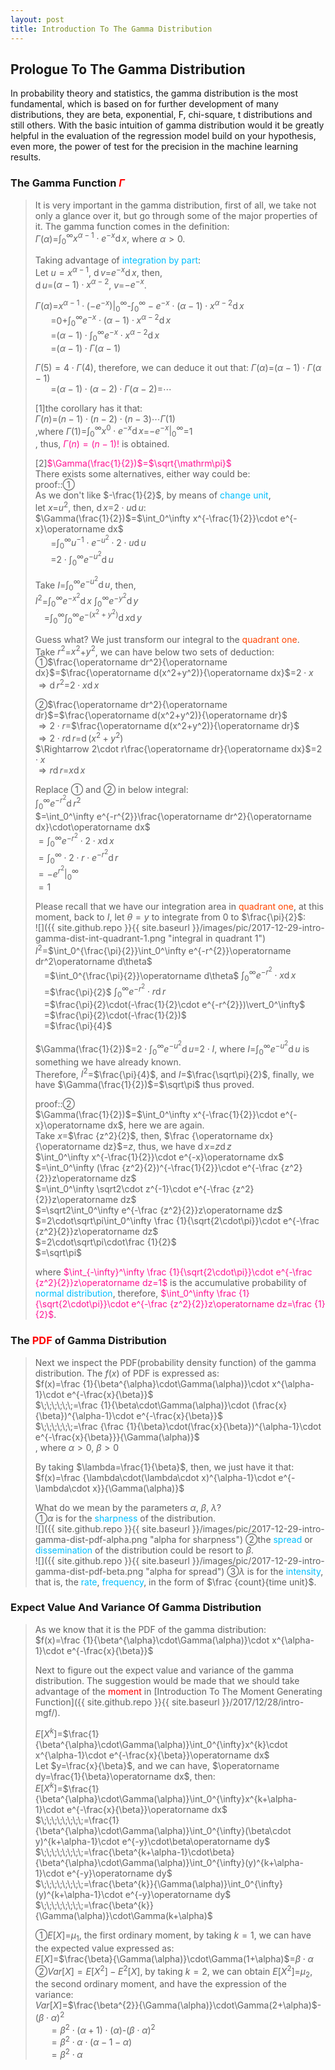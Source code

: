```yaml
---
layout: post
title: Introduction To The Gamma Distribution
---
```


## Prologue To The Gamma Distribution
<p class="message">
In probability theory and statistics, the gamma distribution is the most fundamental, which is based on for further development of many distributions, they are beta, exponential, F, chi-square, t distributions and still others.
With the basic intuition of gamma distribution would it be greatly helpful in the evaluation of the regression model build on your hypothesis, even more, the power of test for the precision in the machine learning results.   
</p>

### The Gamma Function <font color="Red">$\Gamma$</font>
>It is very important in the gamma distribution, first of all, we take not only a glance over it, but go through some of the major properties of it.  The gamma function comes in the definition:  
>$\Gamma(\alpha)$=$\int_0^\infty x^{\alpha-1}\cdot e^{-x}\operatorname dx$, where $\alpha>0$.  
>
>Taking advantage of <font color="DeepSkyBlue">integration by part</font>:  
>Let $u=x^{\alpha-1}$, $\operatorname dv$=$e^{-x}\operatorname dx$, then,  
>$\operatorname du$=$(\alpha-1)\cdot x^{\alpha-2}$, $v$=$-e^{-x}$.  
>
>$\Gamma(\alpha)$=$x^{\alpha-1}\cdot(-e^{-x})\vert_0^\infty$-$\int_0^\infty -e^{-x}\cdot (\alpha-1)\cdot x^{\alpha-2}\operatorname dx$  
>$\;\;\;\;\;\;\;$=$0$+$\int_0^\infty e^{-x}\cdot (\alpha-1)\cdot x^{\alpha-2}\operatorname dx$  
>$\;\;\;\;\;\;\;$=$(\alpha-1)\cdot\int_0^\infty e^{-x}\cdot x^{\alpha-2}\operatorname dx$  
>$\;\;\;\;\;\;\;$=$(\alpha-1)\cdot\Gamma(\alpha-1)$  
>
>$\Gamma(5)=4\cdot\Gamma(4)$, therefore, we can deduce it out that: 
>$\Gamma(\alpha)$=$(\alpha-1)\cdot\Gamma(\alpha-1)$  
>$\;\;\;\;\;\;\;$=$(\alpha-1)\cdot(\alpha-2)\cdot\Gamma(\alpha-2)$=$\cdots$  
>
>[1]the corollary has it that:  
>$\Gamma(n)$=$(n-1)\cdot(n-2)\cdot(n-3)\cdots\Gamma(1)$  
>,where $\Gamma(1)$=$\int_0^\infty x^0\cdot e^{-x}\operatorname dx$=$-e^{-x}\vert_0^\infty$=$1$  
>, thus, <font color="DeepPink">$\Gamma(n)=(n-1)!$</font> is obtained. 
>
>[2]<font color="DeepPink">$\Gamma(\frac{1}{2})$=$\sqrt{\mathrm\pi}$</font>  
>There exists some alternatives, either way could be:  
>proof::&#10112;  
>As we don't like $-\frac{1}{2}$, by means of <font color="DeepSkyBlue">change unit</font>,  
>let $x$=$u^2$, then, $\operatorname dx$=$2\cdot u\operatorname du$:  
>$\Gamma(\frac{1}{2})$=$\int_0^\infty x^{-\frac{1}{2}}\cdot e^{-x}\operatorname dx$  
>$\;\;\;\;\;\;\;$=$\int_0^\infty u^{-1}\cdot e^{-u^{2}}\cdot 2\cdot u\operatorname du$  
>$\;\;\;\;\;\;\;$=$2\cdot\int_0^\infty e^{-u^{2}}\operatorname du$  
>
>Take $I$=$\int_0^\infty e^{-u^{2}}\operatorname du$, then,  
>$I^2$=$\int_0^\infty e^{-x^{2}}\operatorname dx$&nbsp;$\int_0^\infty e^{-y^{2}}\operatorname dy$  
>$\;\;\;\;$=$\int_0^\infty\int_0^\infty e^{-(x^{2}+y^{2})}\operatorname dx\operatorname dy$  
>
>Guess what?  We just transform our integral to the <font color="OrangeRed">quadrant one</font>.  
>Take $r^2$=$x^2$+$y^2$, we can have below two sets of deduction:  
>&#10112;$\frac{\operatorname dr^2}{\operatorname dx}$=$\frac{\operatorname d(x^2+y^2)}{\operatorname dx}$=$2\cdot x$  
>$\Rightarrow\operatorname dr^2$=$2\cdot x\operatorname dx$  
>
>&#10113;$\frac{\operatorname dr^2}{\operatorname dr}$=$\frac{\operatorname d(x^2+y^2)}{\operatorname dr}$  
>$\Rightarrow 2\cdot r$=$\frac{\operatorname d(x^2+y^2)}{\operatorname dr}$  
>$\Rightarrow 2\cdot r\operatorname dr$=$\operatorname d(x^2+y^2)$  
>$\Rightarrow 2\cdot r\frac{\operatorname dr}{\operatorname dx}$=$2\cdot x$  
>$\Rightarrow r\operatorname dr$=$x\operatorname dx$  
>
>Replace &#10112; and &#10113; in below integral:  
>$\int_0^\infty e^{-r^{2}}\operatorname dr^2$  
>$=\int_0^\infty e^{-r^{2}}\frac{\operatorname dr^2}{\operatorname dx}\cdot\operatorname dx$  
>$=\int_0^\infty e^{-r^{2}}\cdot 2\cdot x\operatorname dx$  
>$=\int_0^\infty \cdot 2\cdot r\cdot e^{-r^{2}}\operatorname dr$  
>$=-e^{r^{2}}\vert_0^\infty$  
>$=1$    
>
>Please recall that we have our integration area in <font color="OrangeRed">quadrant one</font>, at this moment, back to $I$, let $\theta=y$ to integrate from $0$ to $\frac{\pi}{2}$:  
![]({{ site.github.repo }}{{ site.baseurl }}/images/pic/2017-12-29-intro-gamma-dist-int-quadrant-1.png "integral in quadrant 1")
>$I^2$=$\int_0^{\frac{\pi}{2}}\int_0^\infty e^{-r^{2}}\operatorname dr^2\operatorname d\theta$  
>$\;\;\;\;$=$\int_0^{\frac{\pi}{2}}\operatorname d\theta$&nbsp;$\int_0^\infty e^{-r^{2}}\cdot x\operatorname dx$  
>$\;\;\;\;$=$\frac{\pi}{2}$&nbsp;$\int_0^\infty e^{-r^{2}}\cdot r\operatorname dr$  
>$\;\;\;\;$=$\frac{\pi}{2}\cdot(-\frac{1}{2}\cdot e^{-r^{2}})\vert_0^\infty$  
>$\;\;\;\;$=$\frac{\pi}{2}\cdot(-\frac{1}{2})$  
>$\;\;\;\;$=$\frac{\pi}{4}$
>
>$\Gamma(\frac{1}{2})$=$2\cdot\int_0^\infty e^{-u^{2}}\operatorname du$=$2\cdot I$, where $I$=$\int_0^\infty e^{-u^{2}}\operatorname du$ is something we have already known.  
>Therefore, $I^2$=$\frac{\pi}{4}$, and $I$=$\frac{\sqrt\pi}{2}$, finally, we have $\Gamma(\frac{1}{2})$=$\sqrt\pi$ thus proved.  
>
>proof::&#10113;  
>$\Gamma(\frac{1}{2})$=$\int_0^\infty x^{-\frac{1}{2}}\cdot e^{-x}\operatorname dx$, here we are again.  
>Take $x$=$\frac {z^2}{2}$, then, $\frac {\operatorname dx}{\operatorname dz}$=$z$, thus, we have $\operatorname dx$=$z\operatorname dz$  
>$\int_0^\infty x^{-\frac{1}{2}}\cdot e^{-x}\operatorname dx$  
>$=\int_0^\infty (\frac {z^2}{2})^{-\frac{1}{2}}\cdot e^{-\frac {z^2}{2}}z\operatorname dz$  
>$=\int_0^\infty \sqrt2\cdot z^{-1}\cdot e^{-\frac {z^2}{2}}z\operatorname dz$  
>$=\sqrt2\int_0^\infty e^{-\frac {z^2}{2}}z\operatorname dz$  
>$=2\cdot\sqrt\pi\int_0^\infty \frac {1}{\sqrt{2\cdot\pi}}\cdot e^{-\frac {z^2}{2}}z\operatorname dz$  
>$=2\cdot\sqrt\pi\cdot\frac {1}{2}$  
>$=\sqrt\pi$  
>
>where <font color="DeepPink">$\int_{-\infty}^\infty \frac {1}{\sqrt{2\cdot\pi}}\cdot e^{-\frac {z^2}{2}}z\operatorname dz=1$</font> is the accumulative probability of <font color="DeepSkyBlue">normal distribution</font>, therefore, <font color="DeepPink">$\int_0^\infty \frac {1}{\sqrt{2\cdot\pi}}\cdot e^{-\frac {z^2}{2}}z\operatorname dz=\frac {1}{2}$</font>.  

### The <font color="Red">PDF</font> of Gamma Distribution
>Next we inspect the PDF(probability density function) of the gamma distribution.  The $f(x)$ of PDF is expressed as:  
>$f(x)=\frac {1}{\beta^{\alpha}\cdot\Gamma(\alpha)}\cdot x^{\alpha-1}\cdot e^{-\frac{x}{\beta}}$  
>$\;\;\;\;\;\;=\frac {1}{\beta\cdot\Gamma(\alpha)}\cdot (\frac{x}{\beta})^{\alpha-1}\cdot e^{-\frac{x}{\beta}}$  
>$\;\;\;\;\;\;=\frac {\frac {1}{\beta}\cdot(\frac{x}{\beta})^{\alpha-1}\cdot e^{-\frac{x}{\beta}}}{\Gamma(\alpha)}$  
>, where $\alpha>0$, $\beta>0$  
>
>By taking $\lambda=\frac{1}{\beta}$, then, we just have it that:  
>$f(x)=\frac {\lambda\cdot(\lambda\cdot x)^{\alpha-1}\cdot e^{-\lambda\cdot x}}{\Gamma(\alpha)}$ 
>
>What do we mean by the parameters $\alpha$, $\beta$, $\lambda$?  
>&#10112;$\alpha$ is for the <font color="DeepSkyBlue">sharpness</font> of the distribution.  
![]({{ site.github.repo }}{{ site.baseurl }}/images/pic/2017-12-29-intro-gamma-dist-pdf-alpha.png "alpha for sharpness")
>&#10113;the <font color="DeepSkyBlue">spread</font> or <font color="DeepSkyBlue">dissemination</font> of the distribution could be resort to $\beta$.  
![]({{ site.github.repo }}{{ site.baseurl }}/images/pic/2017-12-29-intro-gamma-dist-pdf-beta.png "alpha for spread")
>&#10114;$\lambda$ is for the <font color="DeepSkyBlue">intensity</font>, that is, the <font color="DeepSkyBlue">rate</font>, <font color="DeepSkyBlue">frequency</font>, in the form of $\frac {count}{time unit}$.  

### Expect Value And Variance Of Gamma Distribution
>As we know that it is the PDF of the gamma distribution:  
>$f(x)=\frac {1}{\beta^{\alpha}\cdot\Gamma(\alpha)}\cdot x^{\alpha-1}\cdot e^{-\frac{x}{\beta}}$  
>
>Next to figure out the expect value and variance of the gamma distribution.  The suggestion would be made that we should take advantage of the <font color="Red">moment</font> in [Introduction To The Moment Generating Function]({{ site.github.repo }}{{ site.baseurl }}/2017/12/28/intro-mgf/).  
>
>$E\lbrack X^k\rbrack$=$\frac{1}{\beta^{\alpha}\cdot\Gamma(\alpha)}\int_0^{\infty}x^{k}\cdot x^{\alpha-1}\cdot e^{-\frac{x}{\beta}}\operatorname dx$  
>Let $y=\frac{x}{\beta}$, and we can have, $\operatorname dy=\frac{1}{\beta}\operatorname dx$, then:  
>$E\lbrack X^k\rbrack$=$\frac{1}{\beta^{\alpha}\cdot\Gamma(\alpha)}\int_0^{\infty}x^{k+\alpha-1}\cdot e^{-\frac{x}{\beta}}\operatorname dx$  
>$\;\;\;\;\;\;\;\;=\frac{1}{\beta^{\alpha}\cdot\Gamma(\alpha)}\int_0^{\infty}(\beta\cdot y)^{k+\alpha-1}\cdot e^{-y}\cdot\beta\operatorname dy$  
>$\;\;\;\;\;\;\;\;=\frac{\beta^{k+\alpha-1}\cdot\beta}{\beta^{\alpha}\cdot\Gamma(\alpha)}\int_0^{\infty}(y)^{k+\alpha-1}\cdot e^{-y}\operatorname dy$  
>$\;\;\;\;\;\;\;\;=\frac{\beta^{k}}{\Gamma(\alpha)}\int_0^{\infty}(y)^{k+\alpha-1}\cdot e^{-y}\operatorname dy$  
>$\;\;\;\;\;\;\;\;=\frac{\beta^{k}}{\Gamma(\alpha)}\cdot\Gamma(k+\alpha)$  
>
>&#10112;$E\lbrack X\rbrack$=$\mu_1$, the first ordinary moment, by taking $k=1$, we can have the expected value expressed as:  
>$E\lbrack X\rbrack$=$\frac{\beta}{\Gamma(\alpha)}\cdot\Gamma(1+\alpha)$=$\beta\cdot\alpha$  
>&#10113;$Var\lbrack X\rbrack=E\lbrack X^2\rbrack-E^2\lbrack X\rbrack$, by taking $k=2$, we can obtain $E\lbrack X^2\rbrack$=$\mu_2$, the second ordinary moment, and have the expression of the variance:  
>$Var\lbrack X\rbrack$=$\frac{\beta^{2}}{\Gamma(\alpha)}\cdot\Gamma(2+\alpha)$-$(\beta\cdot\alpha)^2$  
>$\;\;\;\;\;\;=\beta^{2}\cdot(\alpha+1)\cdot(\alpha)$-$(\beta\cdot\alpha)^2$  
>$\;\;\;\;\;\;=\beta^2\cdot\alpha\cdot(\alpha-1-\alpha)$  
>$\;\;\;\;\;\;=\beta^2\cdot\alpha$  

<!-- Γ -->
<!-- \frac{\Gamma(k + n)}{\Gamma(n)} \frac{1}{r^k}  -->
<!-- \mbox{\large$\vert$}\nolimits_0^\infty -->

<!-- Notes -->
<!-- <font color="OrangeRed">items, verb, to make it the focus</font> -->
<!-- <font color="Red">KKT</font> -->
<!-- <font color="Red">SMO heuristics</font> -->
<!-- <font color="DeepSkyBlue">suggested item, soft item</font> -->
<!-- <font color="RoyalBlue">old alpha</font> -->
<!-- <font color="Green">new alpha</font> -->

<!-- <font color="DeepPink">positive conclusion, finding</font> -->
<!-- <font color="DimGray">negative conclusion, finding</font> -->

<!-- <font color="#00ADAD">policy</font> -->
<!-- <font color="#6100A8">full observable</font> -->
<!-- <font color="#FFAC12">partial observable</font> -->
<!-- <font color="#EB00EB">stochastic</font> -->
<!-- <font color="#8400E6">state transition</font> -->
<!-- <font color="#D600D6">discount factor gamma $\gamma$</font> -->
<!-- <font color="#D600D6">$V(S)$</font> -->
<!-- <font color="#9300FF">immediate reward R(S)</font> -->